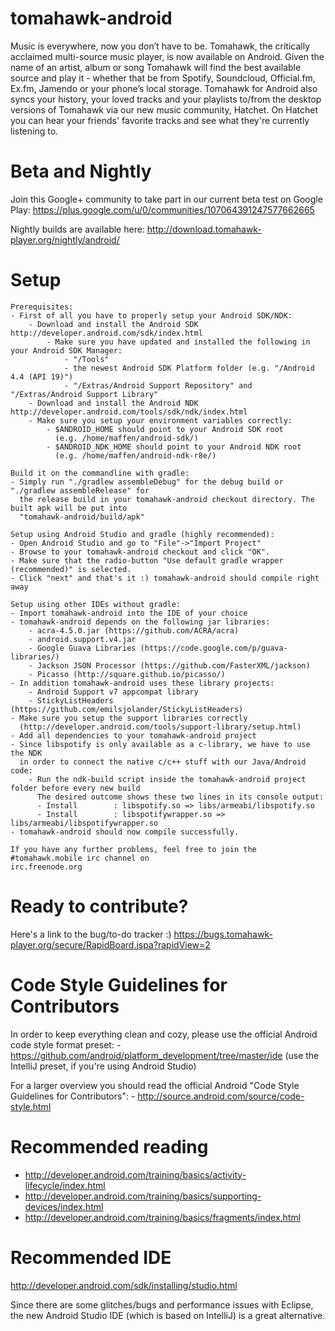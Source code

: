 tomahawk-android
================
Music is everywhere, now you don’t have to be. Tomahawk, the critically acclaimed multi-source music player, is now available on Android. Given the name of an artist, album or song Tomahawk will find the best available source and play it - whether that be from Spotify, Soundcloud, Official.fm, Ex.fm, Jamendo or your phone’s local storage.
Tomahawk for Android also syncs your history, your loved tracks and your playlists to/from the desktop versions of Tomahawk via our new music community, Hatchet. On Hatchet you can hear your friends' favorite tracks and see what they're currently listening to.

Beta and Nightly
================
Join this Google+ community to take part in our current beta test on Google Play:
https://plus.google.com/u/0/communities/107064391247577662665

Nightly builds are available here:
http://download.tomahawk-player.org/nightly/android/

Setup
================
    Prerequisites:
    - First of all you have to properly setup your Android SDK/NDK:
        - Download and install the Android SDK http://developer.android.com/sdk/index.html
            - Make sure you have updated and installed the following in your Android SDK Manager:
                - "/Tools"
                - the newest Android SDK Platform folder (e.g. "/Android 4.4 (API 19)")
                - "/Extras/Android Support Repository" and "/Extras/Android Support Library"
        - Download and install the Android NDK http://developer.android.com/tools/sdk/ndk/index.html
        - Make sure you setup your environment variables correctly:
            - $ANDROID_HOME should point to your Android SDK root
              (e.g. /home/maffen/android-sdk/)
            - $ANDROID_NDK_HOME should point to your Android NDK root
              (e.g. /home/maffen/android-ndk-r8e/)

    Build it on the commandline with gradle:
    - Simply run "./gradlew assembleDebug" for the debug build or "./gradlew assembleRelease" for
      the release build in your tomahawk-android checkout directory. The built apk will be put into
      "tomahawk-android/build/apk"

    Setup using Android Studio and gradle (highly recommended):
    - Open Android Studio and go to "File"->"Import Project"
    - Browse to your tomahawk-android checkout and click "OK".
    - Make sure that the radio-button "Use default gradle wrapper (recommended)" is selected.
    - Click "next" and that's it :) tomahawk-android should compile right away

    Setup using other IDEs without gradle:
    - Import tomahawk-android into the IDE of your choice
    - tomahawk-android depends on the following jar libraries:
        - acra-4.5.0.jar (https://github.com/ACRA/acra)
        - android.support.v4.jar
        - Google Guava Libraries (https://code.google.com/p/guava-libraries/)
        - Jackson JSON Processor (https://github.com/FasterXML/jackson)
        - Picasso (http://square.github.io/picasso/)
    - In addition tomahawk-android uses these library projects:
        - Android Support v7 appcompat library
        - StickyListHeaders (https://github.com/emilsjolander/StickyListHeaders)
    - Make sure you setup the support libraries correctly
      (http://developer.android.com/tools/support-library/setup.html)
    - Add all dependencies to your tomahawk-android project
    - Since libspotify is only available as a c-library, we have to use the NDK
      in order to connect the native c/c++ stuff with our Java/Android code:
        - Run the ndk-build script inside the tomahawk-android project folder before every new build
          The desired outcome shows these two lines in its console output:
          - Install        : libspotify.so => libs/armeabi/libspotify.so
          - Install        : libspotifywrapper.so => libs/armeabi/libspotifywrapper.so
    - tomahawk-android should now compile successfully.

    If you have any further problems, feel free to join the #tomahawk.mobile irc channel on
    irc.freenode.org

Ready to contribute?
================
Here's a link to the bug/to-do tracker :) https://bugs.tomahawk-player.org/secure/RapidBoard.jspa?rapidView=2

Code Style Guidelines for Contributors
================
In order to keep everything clean and cozy, please use the official Android code style format preset:
    - https://github.com/android/platform_development/tree/master/ide
      (use the IntelliJ preset, if you're using Android Studio)

For a larger overview you should read the official Android "Code Style Guidelines for Contributors":
    - http://source.android.com/source/code-style.html

Recommended reading
================
 - http://developer.android.com/training/basics/activity-lifecycle/index.html
 - http://developer.android.com/training/basics/supporting-devices/index.html
 - http://developer.android.com/training/basics/fragments/index.html

Recommended IDE
================
http://developer.android.com/sdk/installing/studio.html

Since there are some glitches/bugs and performance issues with Eclipse, the new Android Studio IDE
(which is based on IntelliJ) is a great alternative.
